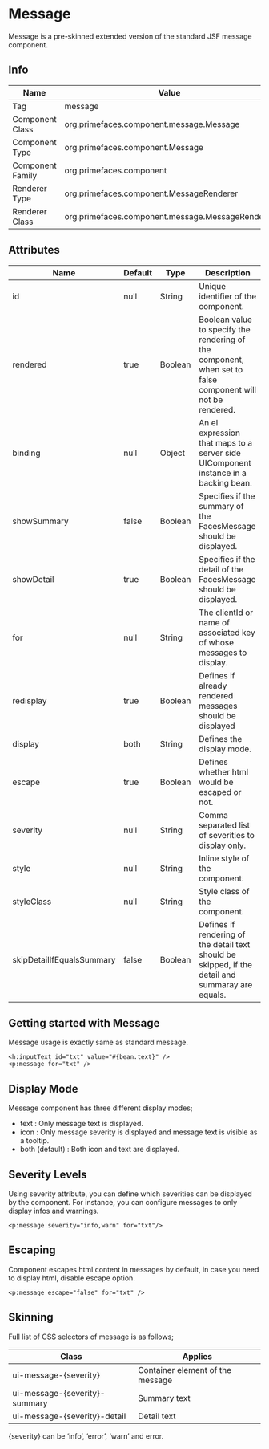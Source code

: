 # Message

Message is a pre-skinned extended version of the standard JSF message component.

## Info

| Name | Value |
| --- | --- |
| Tag | message
| Component Class | org.primefaces.component.message.Message
| Component Type | org.primefaces.component.Message
| Component Family | org.primefaces.component |
| Renderer Type | org.primefaces.component.MessageRenderer
| Renderer Class | org.primefaces.component.message.MessageRenderer

## Attributes

| Name | Default | Type | Description |
| --- | --- | --- | --- |
id | null | String | Unique identifier of the component.
rendered | true | Boolean | Boolean value to specify the rendering of the component, when set to false component will not be rendered.
binding | null | Object | An el expression that maps to a server side UIComponent instance in a backing bean.
showSummary | false | Boolean | Specifies if the summary of the FacesMessage should be displayed.
showDetail | true | Boolean | Specifies if the detail of the FacesMessage should be displayed.
for | null | String | The clientId or name of associated key of whose messages to display.
redisplay | true | Boolean | Defines if already rendered messages should be displayed
display | both | String | Defines the display mode.
escape | true | Boolean | Defines whether html would be escaped or not.
severity | null | String | Comma separated list of severities to display only.
style | null | String | Inline style of the component.
styleClass | null | String | Style class of the component.
skipDetailIfEqualsSummary | false | Boolean | Defines if rendering of the detail text should be skipped, if the detail and summaray are equals.

## Getting started with Message
Message usage is exactly same as standard message.

```xhtml
<h:inputText id="txt" value="#{bean.text}" />
<p:message for="txt" />
```
## Display Mode
Message component has three different display modes;

- text : Only message text is displayed.
- icon : Only message severity is displayed and message text is visible as a tooltip.
- both (default) : Both icon and text are displayed.

## Severity Levels
Using severity attribute, you can define which severities can be displayed by the component. For
instance, you can configure messages to only display infos and warnings.

```xhtml
<p:message severity="info,warn" for="txt"/>
```
## Escaping
Component escapes html content in messages by default, in case you need to display html, disable
escape option.

```xhtml
<p:message escape="false" for="txt" />
```
## Skinning
Full list of CSS selectors of message is as follows;

| Class | Applies |
| --- | --- |
ui-message-{severity} | Container element of the message
ui-message-{severity}-summary | Summary text
ui-message-{severity}-detail | Detail text

{severity} can be ‘info’, ‘error’, ‘warn’ and error.

